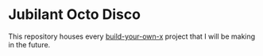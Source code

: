 # Jubilant Octo Disco

This repository houses every [build-your-own-x](https://github.com/codecrafters-io/build-your-own-x) project that I will be making in the future.